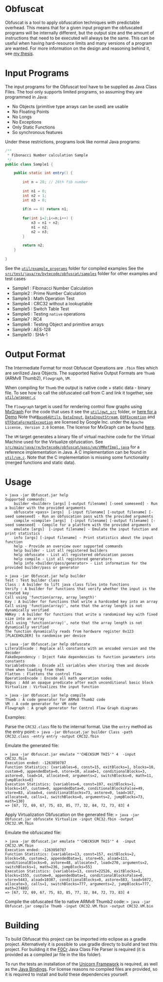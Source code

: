 Obfuscat
=============================================

Obfuscat is a tool to apply obfuscation techniques with predictable overhead.
This means that for a given input program the obfuscated programs will be internally different,
but the output size and the amount of instructions that need to be executed will always be the same.
This can be useful when having hard-resource limits and many versions of a program are wanted.
For more information on the design and reasoning behind it, see [my thesis](docs/thesis.pdf).

# Input Programs

The input programs for the Obfuscat tool have to be supplied as Java Class Files.
The tool only supports limited programs, so assuming they are programmed in Java:

- No Objects (primitive type arrays can be used) are usable
- No Floating Points
- No Longs
- No Exceptions
- Only Static Functions
- So synchronous features


Under these restrictions, programs look like normal Java programs:

```java
/**
 * Fibonacci Number calculation Sample
 */
public class Sample1 {

	public static int entry() {
		
		int n = 28; // 28th fib number
		
		int n1 = 0;
		int n2 = 1;
		int n3 = 0;
		
		if(n == 0) return n1;
		
		for(int i=2;i<=n;i++) {
			n3 = n1 + n2;
			n1 = n2;
			n2 = n3;
		}
		
		return n2;
	}
	
}
```

See the [`util/example_programs`](util/example_programs) folder for compiled examples
See the [`src/test/java/re/bytecode/obfuscat/samples`](src/test/java/re/bytecode/obfuscat/samples) folder for other examples and test cases
- Sample1 : Fibonacci Number Calculation
- Sample2 : Prime Number Calculation
- Sample3 : Math Operation Test
- Sample4 : CRC32 without a lookuptable
- Sample5 : Switch Table Test
- Sample6 : Testing `native` operations
- Sample7 : RC4
- Sample8 : Testing Object and primitive arrays
- Sample9 : AES-128
- Sample10 : SHA-1

# Output Format

The Intermediate Format for most Obfuscat Operations are `.fbin` files which are serilized Java Objects.
The supported Native Output Formats are `Thumb` (ARMv8 Thumb2), `Flowgraph`, `VM`.

When compiling for `Thumb` the output is native code + static data - binary file.
To see how to call the obfuscated call from C and link it together, see [`util/wrapper.c`](util/wrapper.c)

The `Flowgraph` target is used for rendering control flow graphs using [MxGraph](https://github.com/jgraph/mxgraph)
For the code that uses it see the [`util/gwt_src`](util/gwt_src) folder, or [here for a Demo](https://pusty.github.io/Obfuscat/demo.html)
Note that[`Base64Utils`](util/gwt_src/re/bytecode/obfuscat/gwt/client/Base64Utils.java), [`DataInput`](util/gwt_src/re/bytecode/obfuscat/gwt/emul/java/io/DataInput.java),
[`DataInputStream`](util/gwt_src/re/bytecode/obfuscat/gwt/emul/java/io/DataInputStream.java), [`EOFException`](util/gwt_src/re/bytecode/obfuscat/gwt/emul/java/io/EOFException.java)
and [`UTFDataFormatException`](util/gwt_src/re/bytecode/obfuscat/gwt/emul/java/io/UTFDataFormatException.java) are licensed by Google Inc. under the `Apache License, Version 2.0` license.
The license for MxGraph can be found [here](https://github.com/jgraph/mxgraph/blob/master/LICENSE).


The `VM` target generates a binary file of virtual machine code for the Virtual Machine used for the Virtualize obfuscation.
See [`src/main/java/re/bytecode/obfuscat/pass/vm/VMRefImpl.java`](src/main/java/re/bytecode/obfuscat/pass/vm/VMRefImpl.java) for a reference implementation in Java.
A C implementation can be found in [`util/vm.c`](util/vm.c). Note that the C implementation is missing some functionality (merged functions and static data).

# Usage

```
> java -jar Obfuscat.jar help
Supported commands:
    builder <builder> [args] [-output filename] [-seed someseed] - Run a builder with the provided arguments
    obfuscate <pass> [args]  [-input filename] [-output filename] [-seed someseed] - Run an obfuscation pass with the provided arguments
    compile <compile> [args]  [-input filename] [-output filename] [-seed someseed] - Compile for a platform with the provided arguments
    emulate [args]  [-input filename] - Emulate the input function and print statistics
    info [args] [-input filename] - Print statistics about the input function
    help - Provide an overview over supported commands
    help builder - List all registered builders
    help obfuscate - List all registered obfuscation passes
    help compile - List all registered generators
    help info <builder/pass/generator> - List information for the provided builder/pass or generator
```

```
> java -jar Obfuscat.jar help builder
Test : Test builder class
Class : A builder to lift java class files into functions
Verify : A builder for functions that verify whether the input is the created key
Call using 'function(array, array_length)'
Key : A builder for functions that write a hardcoded key into an array
Call using 'function(array)', note that the array length is not dynamically verified
HWKey : A builder for functions that write a randomised key with fixed size into an array
Call using 'function(array)', note that the array length is not dynamically verified
The function dynamically reads from hardware register 0x123 [PLACEHOLDER] to randomise per device
```

```
> java -jar Obfuscat.jar help obfuscate
LiteralEncode : Replace all constants with an encoded version and the decoder
FakeDependency : Inject fake dependencies to function parameters into constants
VariableEncode : Encode all variables when storing them and decode them when loading from them
Flatten : Flattens the control flow
OperationEncode : Encode all math operation nodes
Bogus : Add an opaque predicate after each unconditional basic block
Virtualize : Virtualizes the input function
```

```
> java -jar Obfuscat.jar help compile
Thumb : A code generator for ARMv8 Thumb2 code
VM : A code generator for VM code
Flowgraph : A graph generator for Control Flow Graph diagrams
```

Examples:

Parse the `CRC32.class` file to the internal format. Use the `entry` method as the entry point:
`> java -jar Obfuscat.jar builder Class -path CRC32.class -entry entry -output CRC32.fbin`

Emulate the generated file:
```
> java -jar Obfuscat.jar emulate "'CHECKSUM THIS'" 4  -input CRC32.fbin
Execution ended: -1263050787
Function Statistics: {variables=6, const=15, exitBlocks=1, blocks=10, custom=0, appendedData=0, store=10, aload=1, conditionalBlocks=3, astore=0, load=14, allocate=0, arguments=2, switchBlocks=0, math=11, jumpBlocks=6}
Execution Statistics: {variables=6, const=197, exitBlocks=1, blocks=147, custom=0, appendedData=0, conditionalBlocksFalse=49, store=83, aload=4, conditionalBlocks=73, astore=0, load=167, allocate=0, calls=1, switchBlocks=0, arguments=2, jumpBlocks=73, math=130}
=> [67, 72, 69, 67, 75, 83, 85, 77, 32, 84, 72, 73, 83] 4
```

Apply Virtualization Obfuscation on the generated file:
`> java -jar Obfuscat.jar obfuscate Virtualize -input CRC32.fbin -output CRC32.VM.fbin`

Emulate the obfuscated file:
```
> java -jar Obfuscat.jar emulate "'CHECKSUM THIS'" 4  -input CRC32.VM.fbin
Execution ended: -1263050787
Function Statistics: {variables=13, const=157, exitBlocks=2, blocks=58, custom=2, appendedData=1, store=65, aload=111, conditionalBlocks=0, astore=48, allocate=7, load=270, arguments=2, switchBlocks=1, math=236, jumpBlocks=55}
Execution Statistics: {variables=13, const=22526, exitBlocks=1, blocks=1555, custom=0, appendedData=1, conditionalBlocksFalse=0, store=5443, aload=10387, conditionalBlocks=0, astore=583, load=5072, allocate=3, calls=1, switchBlocks=777, arguments=2, jumpBlocks=777, math=27480}
=> [67, 72, 69, 67, 75, 83, 85, 77, 32, 84, 72, 73, 83] 4
```

Compile the obfuscated file to native ARMv8 Thumb2 code:
`> java -jar Obfuscat.jar compile Thumb -input CRC32.VM.fbin -output CRC32.VM.bin`



# Building

To build Obfuscat this project can be imported into eclipse as a gradle project.
Alternatively it is possible to use gradle directy to build and test this project.
For building it the [F0Cr](https://github.com/Pusty/F0Cr) Java Class File Parser is required (it is provided as a compiled jar file in the libs folder).

To run the tests an installation of the [Unicorn Framework](https://github.com/unicorn-engine/unicorn) is required, as well as the [Java Bindings](https://github.com/unicorn-engine/unicorn/tree/master/bindings/java).
For license reasons no compiled files are provided, so it is required to install and build these dependencies yourself.
